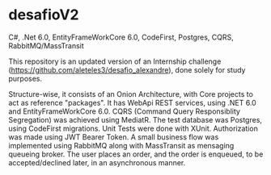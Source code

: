 # desafioV2
C#, .Net 6.0, EntityFrameWorkCore 6.0, CodeFirst, Postgres, CQRS, RabbitMQ/MassTransit

This repository is an updated version of an Internship challenge (https://github.com/aleteles3/desafio_alexandre), done solely for study purposes.

Structure-wise, it consists of an Onion Architecture, with Core projects to act as reference "packages". It has WebApi REST services, using .NET 6.0 and EntityFrameWorkCore 6.0. 
CQRS (Command Query Responsiblity Segregation) was achieved using MediatR. 
The test database was Postgres, using CodeFirst migrations.
Unit Tests were done with XUnit. Authorization was made using JWT Bearer Token.
A small business flow was implemented using RabbitMQ along with MassTransit as mensaging queueing broker. The user places an order, and the order is enqueued, to be accepted/declined later, in an asynchronous manner.
